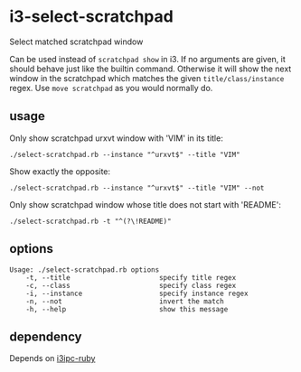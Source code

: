 # i3-select-scratchpad

Select matched scratchpad window

Can be used instead of `scratchpad show` in i3. If no arguments are given, it should behave just like the builtin command. Otherwise it will show the next window in the scratchpad which matches the given `title/class/instance` regex. Use `move scratchpad` as you would normally do.

## usage

Only show scratchpad urxvt window with 'VIM' in its title:

```./select-scratchpad.rb --instance "^urxvt$" --title "VIM"```

Show exactly the opposite:

```./select-scratchpad.rb --instance "^urxvt$" --title "VIM" --not```

Only show scratchpad window whose title does not start with 'README':

```./select-scratchpad.rb -t "^(?\!README)"```

## options

```
Usage: ./select-scratchpad.rb options
    -t, --title                      specify title regex
    -c, --class                      specify class regex
    -i, --instance                   specify instance regex
    -n, --not                        invert the match
    -h, --help                       show this message
```

## dependency

Depends on [i3ipc-ruby](https://github.com/veelenga/i3ipc-ruby)

